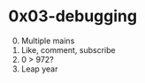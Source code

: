 <h1>0x03-debugging</h1>

00. Multiple mains<br>
01. Like, comment, subscribe<br>
02. 0 > 972?<br>
03. Leap year<br>
